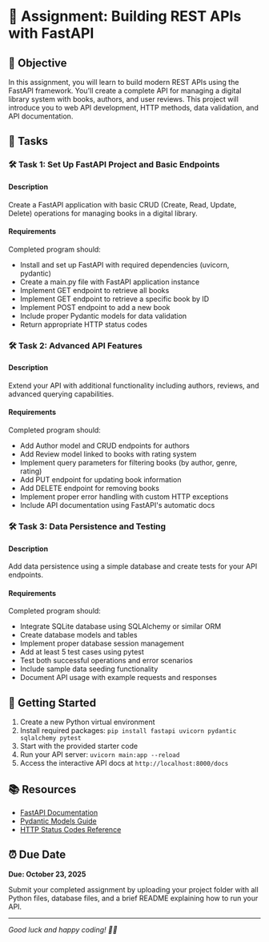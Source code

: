 # 📘 Assignment: Building REST APIs with FastAPI

## 🎯 Objective

In this assignment, you will learn to build modern REST APIs using the FastAPI framework. You'll create a complete API for managing a digital library system with books, authors, and user reviews. This project will introduce you to web API development, HTTP methods, data validation, and API documentation.

## 📝 Tasks

### 🛠️ Task 1: Set Up FastAPI Project and Basic Endpoints

#### Description
Create a FastAPI application with basic CRUD (Create, Read, Update, Delete) operations for managing books in a digital library.

#### Requirements
Completed program should:

- Install and set up FastAPI with required dependencies (uvicorn, pydantic)
- Create a main.py file with FastAPI application instance
- Implement GET endpoint to retrieve all books
- Implement GET endpoint to retrieve a specific book by ID
- Implement POST endpoint to add a new book
- Include proper Pydantic models for data validation
- Return appropriate HTTP status codes

### 🛠️ Task 2: Advanced API Features

#### Description
Extend your API with additional functionality including authors, reviews, and advanced querying capabilities.

#### Requirements
Completed program should:

- Add Author model and CRUD endpoints for authors
- Add Review model linked to books with rating system
- Implement query parameters for filtering books (by author, genre, rating)
- Add PUT endpoint for updating book information
- Add DELETE endpoint for removing books
- Implement proper error handling with custom HTTP exceptions
- Include API documentation using FastAPI's automatic docs

### 🛠️ Task 3: Data Persistence and Testing

#### Description
Add data persistence using a simple database and create tests for your API endpoints.

#### Requirements
Completed program should:

- Integrate SQLite database using SQLAlchemy or similar ORM
- Create database models and tables
- Implement proper database session management
- Add at least 5 test cases using pytest
- Test both successful operations and error scenarios
- Include sample data seeding functionality
- Document API usage with example requests and responses

## 🚀 Getting Started

1. Create a new Python virtual environment
2. Install required packages: `pip install fastapi uvicorn pydantic sqlalchemy pytest`
3. Start with the provided starter code
4. Run your API server: `uvicorn main:app --reload`
5. Access the interactive API docs at `http://localhost:8000/docs`

## 📚 Resources

- [FastAPI Documentation](https://fastapi.tiangolo.com/)
- [Pydantic Models Guide](https://pydantic-docs.helpmanual.io/)
- [HTTP Status Codes Reference](https://developer.mozilla.org/en-US/docs/Web/HTTP/Status)

## ⏰ Due Date

**Due: October 23, 2025**

Submit your completed assignment by uploading your project folder with all Python files, database files, and a brief README explaining how to run your API.

---

*Good luck and happy coding! 🐍✨*